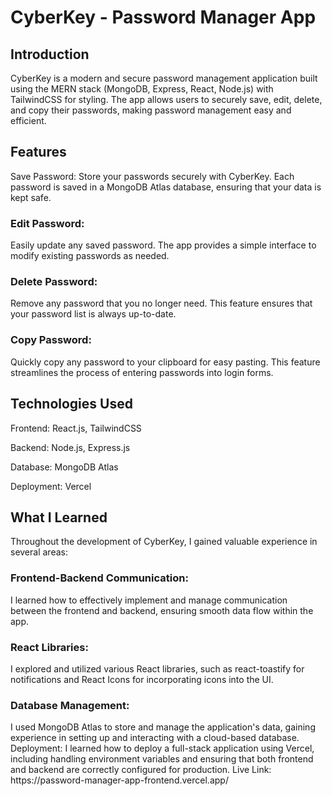 # CyberKey - Password Manager App

<h2>Introduction</h2>
CyberKey is a modern and secure password management application built using the MERN stack (MongoDB, Express, React, Node.js) with TailwindCSS for styling. The app allows users to securely save, edit, delete, and copy their passwords, making password management easy and efficient.

<h2> Features </h2>
</h3> Save Password: </h3>
Store your passwords securely with CyberKey. Each password is saved in a MongoDB Atlas database, ensuring that your data is kept safe.

<h3> Edit Password: </h3>
Easily update any saved password. The app provides a simple interface to modify existing passwords as needed.

<h3> Delete Password: </h3>
Remove any password that you no longer need. This feature ensures that your password list is always up-to-date.

<h3> Copy Password: </h3>
Quickly copy any password to your clipboard for easy pasting. This feature streamlines the process of entering passwords into login forms.

<h2> Technologies Used </h2>
Frontend: React.js, TailwindCSS

Backend: Node.js, Express.js

Database: MongoDB Atlas

Deployment: Vercel

<h2> What I Learned </h2>
Throughout the development of CyberKey, I gained valuable experience in several areas:

<h3> Frontend-Backend Communication: </h3>
I learned how to effectively implement and manage communication between the frontend and backend, ensuring smooth data flow within the app.

<h3> React Libraries: </h3>
I explored and utilized various React libraries, such as react-toastify for notifications and React Icons for incorporating icons into the UI.

<h3> Database Management: </h3>
I used MongoDB Atlas to store and manage the application's data, gaining experience in setting up and interacting with a cloud-based database.

</h3> Deployment: </h3>
I learned how to deploy a full-stack application using Vercel, including handling environment variables and ensuring that both frontend and backend are correctly configured for production.

</h2> Live Link: https://password-manager-app-frontend.vercel.app/ </h2>
